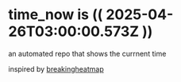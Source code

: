 # time_now is (( 2025-04-26T03:00:00.573Z ))

an automated repo that shows the currnent time

inspired by [breakingheatmap](https://github.com/breakingheatmap/breakingheatmap)